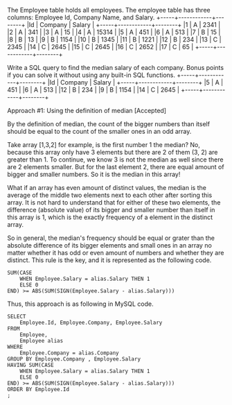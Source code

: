 The Employee table holds all employees. The employee table has three columns: Employee Id, Company Name, and Salary.
+-----+------------+--------+
|Id   | Company    | Salary |
+-----+------------+--------+
|1    | A          | 2341   |
|2    | A          | 341    |
|3    | A          | 15     |
|4    | A          | 15314  |
|5    | A          | 451    |
|6    | A          | 513    |
|7    | B          | 15     |
|8    | B          | 13     |
|9    | B          | 1154   |
|10   | B          | 1345   |
|11   | B          | 1221   |
|12   | B          | 234    |
|13   | C          | 2345   |
|14   | C          | 2645   |
|15   | C          | 2645   |
|16   | C          | 2652   |
|17   | C          | 65     |
+-----+------------+--------+

Write a SQL query to find the median salary of each company. Bonus points if you can solve it without using any built-in SQL functions.
+-----+------------+--------+
|Id   | Company    | Salary |
+-----+------------+--------+
|5    | A          | 451    |
|6    | A          | 513    |
|12   | B          | 234    |
|9    | B          | 1154   |
|14   | C          | 2645   |
+-----+------------+--------+

Approach #1: Using the definition of median [Accepted]

By the definition of median, the count of the bigger numbers than itself should be equal to the count of the smaller ones in an odd array.

Take array [1,3,2] for example, is the first number 1 the median? No, because this array only have 3 elements but there are 2 of them (3, 2) are greater than 1. To continue, we know 3 is not the median as well since there are 2 elements smaller. But for the last element 2, there are equal amount of bigger and smaller numbers. So it is the median in this array!

What if an array has even amount of distinct values, the median is the average of the middle two elements next to each other after sorting this array. It is not hard to understand that for either of these two elements, the difference (absolute value) of its bigger and smaller number than itself in this array is 1, which is the exactly frequency of a element in the distinct array.

So in general, the median's frequency should be equal or grater than the absolute difference of its bigger elements and small ones in an array no matter whether it has odd or even amount of numbers and whether they are distinct. This rule is the key, and it is represented as the following code.

```
SUM(CASE
    WHEN Employee.Salary = alias.Salary THEN 1
    ELSE 0
END) >= ABS(SUM(SIGN(Employee.Salary - alias.Salary)))
```
Thus, this approach is as following in MySQL code.

```
SELECT
    Employee.Id, Employee.Company, Employee.Salary
FROM
    Employee,
    Employee alias
WHERE
    Employee.Company = alias.Company
GROUP BY Employee.Company , Employee.Salary
HAVING SUM(CASE
    WHEN Employee.Salary = alias.Salary THEN 1
    ELSE 0
END) >= ABS(SUM(SIGN(Employee.Salary - alias.Salary)))
ORDER BY Employee.Id
;
```
